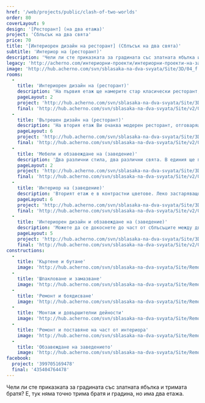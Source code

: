 ```yaml
---
href: '/web/projects/public/clash-of-two-worlds' 
order: 80
coverLayout: 9
design: '[Ресторант] (на два етажа)'
project: 'Сблъсък на два свята'
price: 70
title: '[Интериорен дизайн на ресторант] (Сблъсък на два свята)'
subtitle: 'Интериор на (ресторант)'
description: 'Чели ли сте приказката за градината със златната ябълка и тримата братя? Е, тук няма точно трима братя и градина, но има два етажа.'
legacy: 'http://acherno.com/интериорни-проекти/интериорни-проекти-на-заведения/сблъсъка-на-два-свята/интериорен-дизайн-на-ресторант.html'
image: 'http://hub.acherno.com/svn/sblasaka-na-dva-svyata/Site/3D/04_f.jpg'
rooms:
  -
    title: 'Интериорен дизайн на (ресторант)'
    description: 'На първия етаж ще намерите стар класически ресторант, все едно пренесъл се с машина на времето от някогашна Франция.'
    pageLayout: 2
    project: 'http://hub.acherno.com/svn/sblasaka-na-dva-svyata/Site/3D/06_f.jpg'
    final: 'http://hub.acherno.com/svn/sblasaka-na-dva-svyata/Site/v2/03.jpg'
  -
    title: 'Вътрешен дизайн на (ресторант)'
    description: 'На втория етаж Ви очаква модерен ресторант, отговарящ на всички съвременни тенденции на 21 век. Само на няколко стъпала от първия.'
    pageLayout: 6
    project: 'http://hub.acherno.com/svn/sblasaka-na-dva-svyata/Site/3D/01_f.bmp'
    final: 'http://hub.acherno.com/svn/sblasaka-na-dva-svyata/Site/v2/01.jpg'
  -
    title: 'Мебели и обзавеждане на (заведение)'
    description: 'Два различни стила, два различни свята. В единия ще попаднете в стар ресторант в областта Прованс във Франция, а в другия - в модерен ресторант в града.'
    pageLayout: 2
    project: 'http://hub.acherno.com/svn/sblasaka-na-dva-svyata/Site/3D/04_f.jpg'
    final: 'http://hub.acherno.com/svn/sblasaka-na-dva-svyata/Site/v2/04.jpg'
  -
    title: 'Интериор на (заведение)'
    description: 'Вторият етаж е в контрастни цветове. Леко застаряващо бяло и лъскаво черно, комбинирани с тапет, придаващ ефекта на стара мазилка, и стена със стенописи с модерни графични елементи'
    pageLayout: 6
    project: 'http://hub.acherno.com/svn/sblasaka-na-dva-svyata/Site/3D/02_f.bmp'
    final: 'http://hub.acherno.com/svn/sblasaka-na-dva-svyata/Site/v2/02.jpg'
  -
    title: 'Интериорен дизайн и обзавеждане на (заведение)'
    description: 'Можете да се докоснете до част от сблъсъците между двата свята, пренесени тук от приказката за градината със златната ябълка и тримата братя.'
    pageLayout: 5
    project: 'http://hub.acherno.com/svn/sblasaka-na-dva-svyata/Site/3D/05_f.jpg'
    final: 'http://hub.acherno.com/svn/sblasaka-na-dva-svyata/Site/v2/05.jpg'
constructions:
  - 
    title: 'Къртене и бутане'
    image: 'http://hub.acherno.com/svn/sblasaka-na-dva-svyata/Site/Remonti/01.jpg'
  - 
    title: 'Шпакловане и замазване'
    image: 'http://hub.acherno.com/svn/sblasaka-na-dva-svyata/Site/Remonti/02.jpg'
  - 
    title: 'Ремонт и боядисване'
    image: 'http://hub.acherno.com/svn/sblasaka-na-dva-svyata/Site/Remonti/06.jpg'
  - 
    title: 'Монтаж и довършителни дейности'
    image: 'http://hub.acherno.com/svn/sblasaka-na-dva-svyata/Site/Remonti/07.jpg'
  -
    title: 'Ремонт и поставяне на част от интериора'
    image: 'http://hub.acherno.com/svn/sblasaka-na-dva-svyata/Site/Remonti/04.jpg'
  -
    title: 'Обзавеждане на заведението'
    image: 'http://hub.acherno.com/svn/sblasaka-na-dva-svyata/Site/Remonti/08.jpg'
facebook:
  project: '399705169478'
  final: '435404764478'
---
```

Чели ли сте приказката за градината със златната ябълка и тримата братя? Е, тук няма точно трима братя и градина, но има два етажа.
